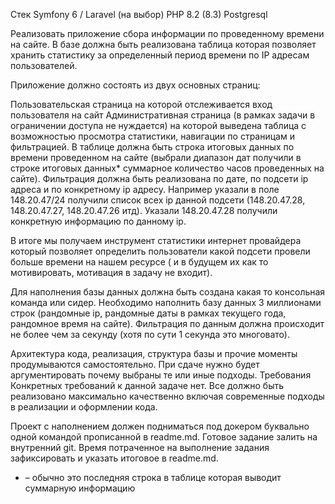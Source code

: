 Стек
Symfony 6 / Laravel (на выбор)
PHP 8.2 (8.3)
Postgresql

Реализовать приложение сбора информации по проведенному времени на сайте. В базе должна быть реализована таблица которая позволяет хранить статистику за определенный период времени по IP адресам пользователей.

Приложение должно состоять из двух основных страниц:

Пользовательская страница на которой отслеживается вход пользователя на сайт
Административная страница (в рамках задачи в ограничении доступа не нуждается) на которой выведена таблица с возможностью просмотра статистики, навигации по страницам и фильтрацией. В таблице должна быть строка итоговых данных по времени проведенном на сайте (выбрали диапазон дат получили в строке итоговых данных* суммарное количество часов проведенных на сайте). Фильтрация должна быть реализована по дате, по подсети ip адреса и по конкретному ip адресу. Например указали в поле 148.20.47/24 получили список всех ip данной подсети (148.20.47.28, 148.20.47.27, 148.20.47.26 итд). Указали 148.20.47.28 получили конкретную информацию по данному ip.

В итоге мы получаем инструмент статистики интернет провайдера который позволяет определить пользователи какой подсети провели больше времени на нашем ресурсе ( и в будущем их как то мотивировать, мотивация в задачу не входит).

Для наполнения базы данных должна быть создана какая то консольная команда или сидер. Необходимо наполнить базу данных 3 миллионами строк (рандомные ip, рандомные даты в рамках текущего года, рандомное время на сайте). Фильтрация по данным должна происходит не более чем за секунду (хотя по сути 1 секунда это многовато).

Архитектура кода, реализация, структура базы и прочие моменты продумываются самостоятельно. При сдаче нужно будет аргументировать почему выбраны те или иные подходы.
Требования
Конкретных требований к данной задаче нет. Все должно быть реализовано максимально качественно включая современные подходы в реализации и оформлении кода. 

Проект с наполнением должен подниматься под докером буквально одной командой прописанной в readme.md. Готовое задание залить на внутренний git. Время потраченное на выполнение задания зафиксировать и указать итоговое в readme.md.

* – обычно это последняя строка в таблице которая выводит суммарную информацию

